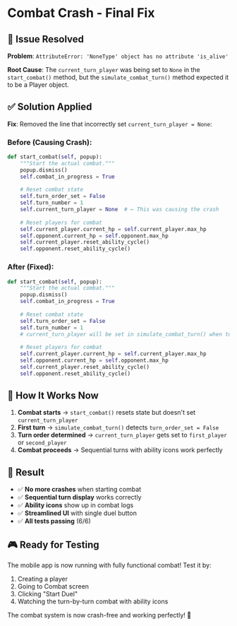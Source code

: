 # Combat Crash - Final Fix

## 🐛 **Issue Resolved**

**Problem**: `AttributeError: 'NoneType' object has no attribute 'is_alive'`

**Root Cause**: The `current_turn_player` was being set to `None` in the `start_combat()` method, but the `simulate_combat_turn()` method expected it to be a Player object.

## ✅ **Solution Applied**

**Fix**: Removed the line that incorrectly set `current_turn_player = None`:

### **Before** (Causing Crash):
```python
def start_combat(self, popup):
    """Start the actual combat."""
    popup.dismiss()
    self.combat_in_progress = True
    
    # Reset combat state
    self.turn_order_set = False
    self.turn_number = 1
    self.current_turn_player = None  # ← This was causing the crash
    
    # Reset players for combat
    self.current_player.current_hp = self.current_player.max_hp
    self.opponent.current_hp = self.opponent.max_hp
    self.current_player.reset_ability_cycle()
    self.opponent.reset_ability_cycle()
```

### **After** (Fixed):
```python
def start_combat(self, popup):
    """Start the actual combat."""
    popup.dismiss()
    self.combat_in_progress = True
    
    # Reset combat state
    self.turn_order_set = False
    self.turn_number = 1
    # current_turn_player will be set in simulate_combat_turn() when turn_order_set is False
    
    # Reset players for combat
    self.current_player.current_hp = self.current_player.max_hp
    self.opponent.current_hp = self.opponent.max_hp
    self.current_player.reset_ability_cycle()
    self.opponent.reset_ability_cycle()
```

## 🎯 **How It Works Now**

1. **Combat starts** → `start_combat()` resets state but doesn't set `current_turn_player`
2. **First turn** → `simulate_combat_turn()` detects `turn_order_set = False`
3. **Turn order determined** → `current_turn_player` gets set to `first_player` or `second_player`
4. **Combat proceeds** → Sequential turns with ability icons work perfectly

## 🚀 **Result**

- ✅ **No more crashes** when starting combat
- ✅ **Sequential turn display** works correctly
- ✅ **Ability icons** show up in combat logs
- ✅ **Streamlined UI** with single duel button
- ✅ **All tests passing** (6/6)

## 🎮 **Ready for Testing**

The mobile app is now running with fully functional combat! Test it by:
1. Creating a player
2. Going to Combat screen
3. Clicking "Start Duel"
4. Watching the turn-by-turn combat with ability icons

The combat system is now crash-free and working perfectly! 🎉





